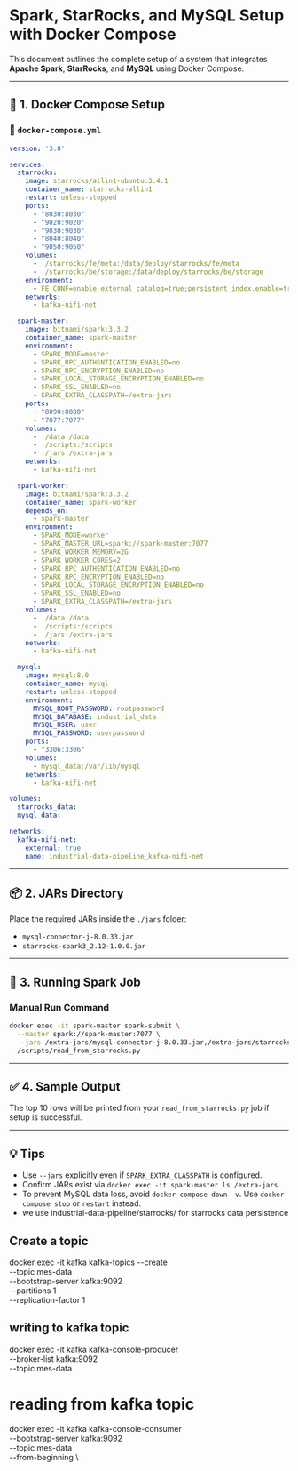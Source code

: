 
# Spark, StarRocks, and MySQL Setup with Docker Compose

This document outlines the complete setup of a system that integrates **Apache Spark**, **StarRocks**, and **MySQL** using Docker Compose.

---

## 🧱 1. Docker Compose Setup

### 📄 `docker-compose.yml`
```yaml
version: '3.8'

services:
  starrocks:
    image: starrocks/allin1-ubuntu:3.4.1
    container_name: starrocks-allin1
    restart: unless-stopped
    ports:
      - "8030:8030"
      - "9020:9020"
      - "9030:9030"
      - "8040:8040"
      - "9050:9050"
    volumes:
      - ./starrocks/fe/meta:/data/deploy/starrocks/fe/meta
      - ./starrocks/be/storage:/data/deploy/starrocks/be/storage
    environment:
      - FE_CONF=enable_external_catalog=true;persistent_index.enable=true
    networks:
      - kafka-nifi-net

  spark-master:
    image: bitnami/spark:3.3.2
    container_name: spark-master
    environment:
      - SPARK_MODE=master
      - SPARK_RPC_AUTHENTICATION_ENABLED=no
      - SPARK_RPC_ENCRYPTION_ENABLED=no
      - SPARK_LOCAL_STORAGE_ENCRYPTION_ENABLED=no
      - SPARK_SSL_ENABLED=no
      - SPARK_EXTRA_CLASSPATH=/extra-jars
    ports:
      - "8090:8080"
      - "7077:7077"
    volumes:
      - ./data:/data
      - ./scripts:/scripts
      - ./jars:/extra-jars
    networks:
      - kafka-nifi-net

  spark-worker:
    image: bitnami/spark:3.3.2
    container_name: spark-worker
    depends_on:
      - spark-master
    environment:
      - SPARK_MODE=worker
      - SPARK_MASTER_URL=spark://spark-master:7077
      - SPARK_WORKER_MEMORY=2G
      - SPARK_WORKER_CORES=2
      - SPARK_RPC_AUTHENTICATION_ENABLED=no
      - SPARK_RPC_ENCRYPTION_ENABLED=no
      - SPARK_LOCAL_STORAGE_ENCRYPTION_ENABLED=no
      - SPARK_SSL_ENABLED=no
      - SPARK_EXTRA_CLASSPATH=/extra-jars
    volumes:
      - ./data:/data
      - ./scripts:/scripts
      - ./jars:/extra-jars
    networks:
      - kafka-nifi-net

  mysql:
    image: mysql:8.0
    container_name: mysql
    restart: unless-stopped
    environment:
      MYSQL_ROOT_PASSWORD: rootpassword
      MYSQL_DATABASE: industrial_data
      MYSQL_USER: user
      MYSQL_PASSWORD: userpassword
    ports:
      - "3306:3306"
    volumes:
      - mysql_data:/var/lib/mysql
    networks:
      - kafka-nifi-net

volumes:
  starrocks_data:
  mysql_data:

networks:
  kafka-nifi-net:
    external: true
    name: industrial-data-pipeline_kafka-nifi-net
```

---

## 📦 2. JARs Directory

Place the required JARs inside the `./jars` folder:
- `mysql-connector-j-8.0.33.jar`
- `starrocks-spark3_2.12-1.0.0.jar`

---

## 🚀 3. Running Spark Job

### Manual Run Command
```bash
docker exec -it spark-master spark-submit \
  --master spark://spark-master:7077 \
  --jars /extra-jars/mysql-connector-j-8.0.33.jar,/extra-jars/starrocks-spark3_2.12-1.0.0.jar \
  /scripts/read_from_starrocks.py
```

---

## ✅ 4. Sample Output

The top 10 rows will be printed from your `read_from_starrocks.py` job if setup is successful.

---

## 💡 Tips

- Use `--jars` explicitly even if `SPARK_EXTRA_CLASSPATH` is configured.
- Confirm JARs exist via `docker exec -it spark-master ls /extra-jars`.
- To prevent MySQL data loss, avoid `docker-compose down -v`. Use `docker-compose stop` or `restart` instead.
- we use industrial-data-pipeline/starrocks/ for starrocks data persistence

## Create a topic

docker exec -it kafka kafka-topics --create \
--topic mes-data \
--bootstrap-server kafka:9092 \
--partitions 1 \
--replication-factor 1

## writing to kafka topic 

docker exec -it kafka kafka-console-producer \
--broker-list kafka:9092 \
--topic mes-data

# reading from kafka topic

docker exec -it kafka kafka-console-consumer \
--bootstrap-server kafka:9092 \
--topic mes-data \
--from-beginning \
